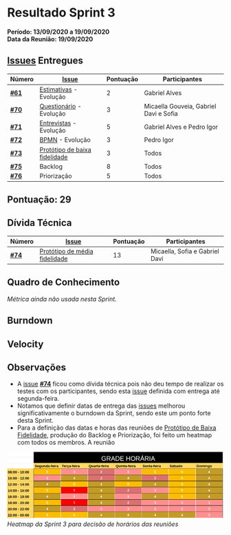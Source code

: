 # Resultado Sprint 3 

**Período: 13/09/2020 a 19/09/2020**<br>
**Data da Reunião: 19/09/2020**

## [Issues](Modeling/objeto?id=Issue) Entregues

| Número | [Issue](Modeling/objeto?id=Issue) | Pontuação | Participantes |
|--------|-----------------------------------|-----------|---------------|
| [**#61**](https://github.com/UnBArqDsw/2020.1_G12_Stock/issues/61) | [Estimativas](Project/Evaluation.md) - Evolução | 2 | Gabriel Alves |
| [**#70**](https://github.com/UnBArqDsw/2020.1_G12_Stock/issues/70) | [Questionário](Elicitation/Questionario.md) - Evolução | 3 | Micaella Gouveia, Gabriel Davi e Sofia |
| [**#71**](https://github.com/UnBArqDsw/2020.1_G12_Stock/issues/71) | [Entrevistas](Elicitation/Entrevista.md) - Evolução | 5 | Gabriel Alves e Pedro Igor |
| [**#72**](https://github.com/UnBArqDsw/2020.1_G12_Stock/issues/72) | [BPMN](Project/ModelagemBPMN.md) - Evolução | 3 | Pedro Igor |
| [**#73**](https://github.com/UnBArqDsw/2020.1_G12_Stock/issues/73) | [Protótipo de baixa fidelidade](Product/PrototipoBaixa.md) | 3 | Todos |
| [**#75**](https://github.com/UnBArqDsw/2020.1_G12_Stock/issues/75) | Backlog | 8 | Todos |
| [**#76**](https://github.com/UnBArqDsw/2020.1_G12_Stock/issues/76) | Priorização | 5 | Todos |


## Pontuação: 29 

## Dívida Técnica
| Número | [Issue](Modeling/objeto?id=Issue) | Pontuação | Participantes |
|--------|-----------------------------------|-----------|---------------|
| [**#74**](https://github.com/UnBArqDsw/2020.1_G12_Stock/issues/74) | [Protótipo de média fidelidade](Product/PrototipoMedia.md) | 13 | Micaella, Sofia e Gabriel Davi |

## Quadro de Conhecimento
*Métrica ainda não usada nesta Sprint.*

## Burndown


## Velocity


## Observações
* A [issue](Modeling/objeto?id=Issue) [**#74**](https://github.com/UnBArqDsw/2020.1_G12_Stock/issues/74) ficou como dívida técnica pois não deu tempo de realizar os testes com os participantes, sendo esta [issue](Modeling/objeto?id=Issue) definida com entrega até segunda-feira.
* Notamos que definir datas de entrega das [issues](Modeling/objeto?id=Issue) melhorou significativamente o burndown da Sprint, sendo este um ponto forte desta Sprint.
* Para a definição das datas e horas das reuniões de [Protótipo de Baixa Fidelidade](../../Product/PrototipoBaixa.md), produção do Backlog e Priorização, foi feito um heatmap com todos os membros. A reunião

![heatmap sprint 3](../../assets/img/Sprints/heatmapSprint3.png)
*Heatmap da Sprint 3 para decisão de horários das reuniões*

